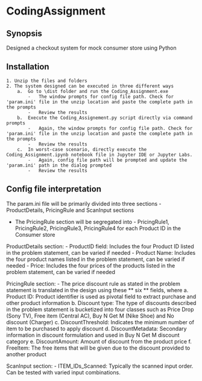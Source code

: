 # CodingAssignment

## Synopsis

Designed a checkout system for mock consumer store using Python

## Installation

	1. Unzip the files and folders
	2. The system designed can be executed in three different ways
		a.	Go to \dist folder and run the Coding_Assignment.exe 
			-	The window prompts for config file path. Check for 'param.ini' file in the unzip location and paste the complete path in the prompts
			-	Review the results
		b.	Execute the Coding_Assignement.py script directly via command prompts
			-	Again, the window prompts for config file path. Check for 'param.ini' file in the unzip location and paste the complete path in the prompts
			-	Review the results
		c.	In worst-case scenario, directly execute the Coding_Assignment.ipynb notebook file in Jupyter IDE or Jupyter Labs.
			-	Again, config file path will be prompted and update the 'param.ini' path in the dialog prompted
			- 	Review the results

	
## Config file interpretation

The param.ini file will be primarily divided into three sections - ProductDetails, PricingRule and ScanInput sections	
-	The PricingRule section will be segregated into - PricingRule1, PricingRule2, PricingRule3, PricingRule4 for each Product ID in the Consumer store

ProductDetails section:
	-	ProductID field: Includes the four Product ID listed in the problem statement, can be varied if needed
	-	Product Name: Includes the four product names listed in the problem statement, can be varied if needed
	-	Price: Includes the four prices of the products listed in the problem statement, can be varied if needed

PricingRule section:
	-	The price discount rule as stated in the problem statement is translated  in the design using these ** six ** fields, where
		a.	Product ID: Product identifier is used as pivotal field to extract purchase and other product information
		b.	Discount type: The type of discounts described in the problem statement is bucketized into four classes such as Price Drop (Sony TV), Free item (Central AC), Buy N Get M (Nike Shoe) and No discount (Charger)
		c.	DiscountThreshold: Indicates the minimum number of item to be purchased to apply discount
		d.	DiscountMetadata: Secondary information in discount formulation and used in Buy N Get M discount category
		e.	DiscountAmount: Amount of discount from the product price
		f.	FreeItem: The free items that will be given due to the discount provided to another product 
		
ScanInput section:
	- ITEM_IDs_Scanned: Typically the scanned input order. Can be tested with varied input combinations.




